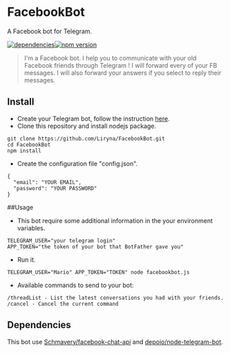 # FacebookBot
A Facebook bot for Telegram.

[![dependencies](https://img.shields.io/david/Liryna/facebookbot.svg?style=flat-square)](https://david-dm.org/Liryna/facebookbot)[![npm version](http://img.shields.io/npm/v/facebookbot.svg?style=flat-square)](https://www.npmjs.com/package/facebookbot)
>I'm a Facebook bot. I help you to communicate with your old Facebook friends through Telegram ! I will forward every of your FB messages. I will also forward your answers if you select to reply their messages.

## Install
- Create your Telegram bot, follow the instruction [here](https://core.telegram.org/bots#3-how-do-i-create-a-bot).
- Clone this repository and install nodejs package.
```
git clone https://github.com/Liryna/FacebookBot.git
cd FacebookBot
npm install
```
- Create the configuration file "config.json".
```
{
  "email": "YOUR EMAIL",
  "password": "YOUR PASSWORD"
}
```
##Usage
- This bot require some additional information in the your environment variables.
```
TELEGRAM_USER="your telegram login"
APP_TOKEN="the token of your bot that BotFather gave you"
```
- Run it.
```
TELEGRAM_USER="Mario" APP_TOKEN="TOKEN" node facebookbot.js
```

- Available commands to send to your bot:
```
/threadList - List the latest conversations you had with your friends.
/cancel - Cancel the current command
```

## Dependencies

This bot use [Schmavery/facebook-chat-api](https://github.com/Schmavery/facebook-chat-api) and [depoio/node-telegram-bot](https://github.com/depoio/node-telegram-bot).
